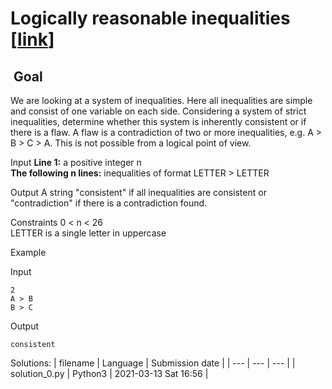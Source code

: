 # Logically reasonable inequalities \[[link](https://www.codingame.com/training/easy/logically-reasonable-inequalities)\]


 Goal
-----


We are looking at a system of inequalities. Here all inequalities are simple and consist of one variable on each side. Considering a system of strict inequalities, determine whether this system is inherently consistent or if there is a flaw. A flaw is a contradiction of two or more inequalities, e.g. A > B > C > A. This is not possible from a logical point of view.



Input
**Line 1:** a positive integer n  
**The following n lines:** inequalities of format LETTER > LETTER


Output
A string "consistent" if all inequalities are consistent or "contradiction" if there is a contradiction found.


Constraints
0 < n < 26  
LETTER is a single letter in uppercase


Example


Input

```
2
A > B
B > C
```



Output

```
consistent
```





Solutions:
| filename | Language | Submission date |
| --- | --- | --- |
| solution_0.py | Python3 | 2021-03-13 Sat 16:56 |
